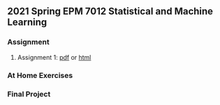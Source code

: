 ## 2021 Spring EPM 7012 Statistical and Machine Learning

### Assignment

  1. Assignment 1: [pdf](https://github.com/ywhsiao/2021-Spring-EPM-7012-Statistical-and-Machine-Learning/blob/gh-pages/Assignment1.pdf) or [html](https://github.com/ywhsiao/2021-Spring-EPM-7012-Statistical-and-Machine-Learning/blob/gh-pages/Assignment1.html)


### At Home Exercises

### Final Project

